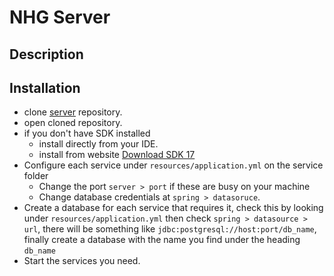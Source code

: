 # NHG Server

## Description

## Installation
- clone [server](https://gitlab.com/ballstorm/ballstorm-server) repository.
- open cloned repository.
- if you don't have SDK installed
  - install directly from your IDE.
  - install from website [Download SDK 17](https://www.oracle.com/java/technologies/javase/jdk17-archive-downloads.html)
- Configure each service under `resources/application.yml` on the service folder
  - Change the port `server > port` if these are busy on your machine
  - Change database credentials at `spring > datasoruce`.
- Create a database for each service that requires it, check this by looking under `resources/application.yml`
  then check `spring > datasource > url`, there will be something like `jdbc:postgresql://host:port/db_name`,
  finally create a database with the name you find under the heading `db_name`
- Start the services you need.
